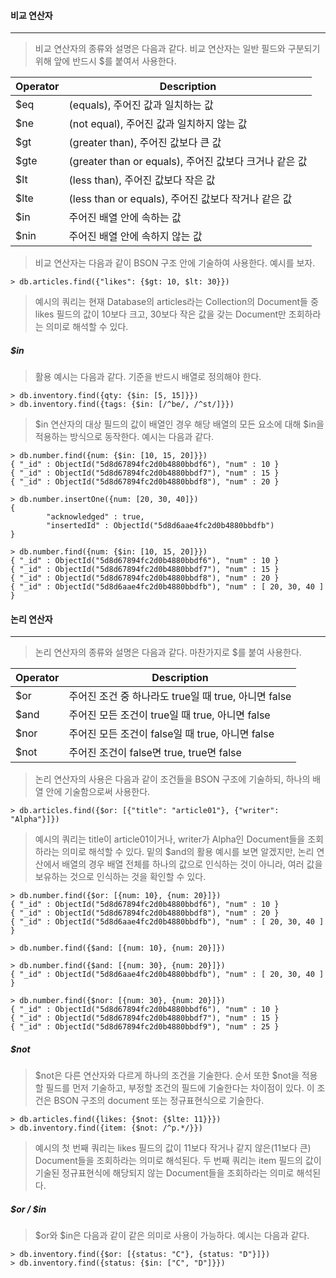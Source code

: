 #### 비교 연산자

------

> 비교 연산자의 종류와 설명은 다음과 같다. 비교 연산자는 일반 필드와 구분되기 위해 앞에 반드시 $를 붙여서 사용한다.

| Operator | Description                                            |
| -------- | ------------------------------------------------------ |
| $eq      | (equals), 주어진 값과 일치하는 값                      |
| $ne      | (not equal), 주어진 값과 일치하지 않는 값              |
| $gt      | (greater than), 주어진 값보다 큰 값                    |
| $gte     | (greater than or equals), 주어진 값보다 크거나 같은 값 |
| $lt      | (less than), 주어진 값보다 작은 값                     |
| $lte     | (less than or equals), 주어진 값보다 작거나 같은 값    |
| $in      | 주어진 배열 안에 속하는 값                             |
| $nin     | 주어진 배열 안에 속하지 않는 값                        |



> 비교 연산자는 다음과 같이 BSON 구조 안에 기술하여 사용한다. 예시를 보자.

```
> db.articles.find({"likes": {$gt: 10, $lt: 30}})
```

> 예시의 쿼리는 현재 Database의 articles라는 Collection의 Document들 중 likes 필드의 값이 10보다 크고, 30보다 작은 값을 갖는 Document만 조회하라는 의미로 해석할 수 있다.



##### $in

> 활용 예시는 다음과 같다. 기준을 반드시 배열로 정의해야 한다. 

```
> db.inventory.find({qty: {$in: [5, 15]}})
> db.inventory.find({tags: {$in: [/^be/, /^st/]}})
```

> $in 연산자의 대상 필드의 값이 배열인 경우 해당 배열의 모든 요소에 대해 $in을 적용하는 방식으로 동작한다. 예시는 다음과 같다.

```
> db.number.find({num: {$in: [10, 15, 20]}})
{ "_id" : ObjectId("5d8d67894fc2d0b4880bbdf6"), "num" : 10 }
{ "_id" : ObjectId("5d8d67894fc2d0b4880bbdf7"), "num" : 15 }
{ "_id" : ObjectId("5d8d67894fc2d0b4880bbdf8"), "num" : 20 }

> db.number.insertOne({num: [20, 30, 40]})
{
        "acknowledged" : true,
        "insertedId" : ObjectId("5d8d6aae4fc2d0b4880bbdfb")
}

> db.number.find({num: {$in: [10, 15, 20]}})
{ "_id" : ObjectId("5d8d67894fc2d0b4880bbdf6"), "num" : 10 }
{ "_id" : ObjectId("5d8d67894fc2d0b4880bbdf7"), "num" : 15 }
{ "_id" : ObjectId("5d8d67894fc2d0b4880bbdf8"), "num" : 20 }
{ "_id" : ObjectId("5d8d6aae4fc2d0b4880bbdfb"), "num" : [ 20, 30, 40 ] }
```





#### 논리 연산자

------

> 논리 연산자의 종류와 설명은 다음과 같다. 마찬가지로 $를 붙여 사용한다.

| Operator | Description                                          |
| -------- | ---------------------------------------------------- |
| $or      | 주어진 조건 중 하나라도 true일 때 true, 아니면 false |
| $and     | 주어진 모든 조건이 true일 때 true, 아니면 false      |
| $nor     | 주어진 모든 조건이 false일 때 true, 아니면 false     |
| $not     | 주어진 조건이 false면 true, true면 false             |



> 논리 연산자의 사용은 다음과 같이 조건들을 BSON 구조에 기술하되, 하나의 배열 안에 기술함으로써 사용한다.

```
> db.articles.find({$or: [{"title": "article01"}, {"writer": "Alpha"}]})
```

> 예시의 쿼리는 title이 article01이거나, writer가 Alpha인 Document들을 조회하라는 의미로 해석할 수 있다. 밑의 $and의 활용 예시를 보면 알겠지만, 논리 연산에서 배열의 경우 배열 전체를 하나의 값으로 인식하는 것이 아니라,  여러 값을 보유하는 것으로 인식하는 것을 확인할 수 있다.

```
> db.number.find({$or: [{num: 10}, {num: 20}]})
{ "_id" : ObjectId("5d8d67894fc2d0b4880bbdf6"), "num" : 10 }
{ "_id" : ObjectId("5d8d67894fc2d0b4880bbdf8"), "num" : 20 }
{ "_id" : ObjectId("5d8d6aae4fc2d0b4880bbdfb"), "num" : [ 20, 30, 40 ] }

> db.number.find({$and: [{num: 10}, {num: 20}]})

> db.number.find({$and: [{num: 30}, {num: 20}]})
{ "_id" : ObjectId("5d8d6aae4fc2d0b4880bbdfb"), "num" : [ 20, 30, 40 ] }

> db.number.find({$nor: [{num: 30}, {num: 20}]})
{ "_id" : ObjectId("5d8d67894fc2d0b4880bbdf6"), "num" : 10 }
{ "_id" : ObjectId("5d8d67894fc2d0b4880bbdf7"), "num" : 15 }
{ "_id" : ObjectId("5d8d67894fc2d0b4880bbdf9"), "num" : 25 }
```



##### $not

> $not은 다른 연산자와 다르게 하나의 조건을 기술한다. 순서 또한 $not을 적용할 필드를 먼저 기술하고, 부정할 조건의 필드에 기술한다는 차이점이 있다. 이 조건은 BSON 구조의 document 또는 정규표현식으로 기술한다.

```
> db.articles.find({likes: {$not: {$lte: 11}}})
> db.inventory.find({item: {$not: /^p.*/}})
```

> 예시의 첫 번째 쿼리는 likes 필드의 값이 11보다 작거나 같지 않은(11보다 큰) Document들을 조회하라는 의미로 해석된다. 두 번째 쿼리는 item 필드의 값이 기술된 정규표현식에 해당되지 않는 Document들을 조회하라는 의미로 해석된다. 



##### $or / $in

> $or와 $in은 다음과 같이 같은 의미로 사용이 가능하다. 예시는 다음과 같다.

```
> db.inventory.find({$or: [{status: "C"}, {status: "D"}]})
> db.inventory.find({status: {$in: ["C", "D"]}})
```

